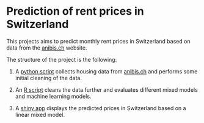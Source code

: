 # Prediction of rent prices in Switzerland

This projects aims to predict monthly rent prices in Switzerland based on data from the [anibis.ch](https://www.anibis.ch/fr/immobilier-immobilier-locations--410/advertlist.aspx) website.

The structure of the project is the following:

1) A [python script](https://github.com/jbryois/SwitzerlandHousing/blob/master/Code/ParseAnibis.py) collects housing data from [anibis.ch](https://www.anibis.ch/fr/immobilier-immobilier-locations--410/advertlist.aspx) and performs some initial cleaning of the data.

2) An [R script](https://github.com/jbryois/SwitzerlandHousing/blob/master/Code/Anibis_immo_analysis.md) cleans the data further and evaluates different mixed models and machine learning models.

3) A [shiny app](https://jbryois.shinyapps.io/SwitzerlandHousingPred/) displays the predicted prices in Switzerland based on a linear mixed model.

